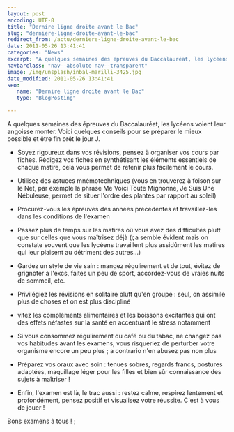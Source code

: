 ```yaml
---
layout: post
encoding: UTF-8
title: "Dernire ligne droite avant le Bac"
slug: "derniere-ligne-droite-avant-le-bac"
redirect_from: /actu/derniere-ligne-droite-avant-le-bac
date: 2011-05-26 13:41:41
categories: "News"
excerpt: "A quelques semaines des épreuves du Baccalauréat, les lycéens voient leur angoisse monter. Voici quelques conseils pour se préparer le mieux possible et être fin prêt le jour J."
navbarclass: "nav--absolute nav--transparent"
image: /img/unsplash/inbal-marilli-3425.jpg
date_modified: 2011-05-26 13:41:41
seo:
   name: "Dernire ligne droite avant le Bac"
   type: "BlogPosting"

---
```

A quelques semaines des épreuves du Baccalauréat, les lycéens voient leur angoisse monter. Voici quelques conseils pour se préparer le mieux possible et être fin prêt le jour J.
  
- Soyez rigoureux dans vos révisions, pensez à organiser vos cours par fiches. Rédigez vos fiches en synthétisant les éléments essentiels de chaque matire, cela vous permet de retenir plus facilement le cours.

  
- Utilisez des astuces mnémotechniques (vous en trouverez à foison sur le Net, par exemple la phrase Me Voici Toute Mignonne, Je Suis Une Nébuleuse, permet de situer l'ordre des plantes par rapport au soleil)

  
- Procurez-vous les épreuves des années précédentes et travaillez-les dans les conditions de l'examen

  
- Passez plus de temps sur les matires où vous avez des difficultés plutt que sur celles que vous maîtrisez déjà (ça semble évident mais on constate souvent que les lycéens travaillent plus assidûment les matires qui leur plaisent au détriment des autres...)

  
- Gardez un style de vie sain : mangez régulirement et de tout, évitez de grignoter à l'excs, faites un peu de sport, accordez-vous de vraies nuits de sommeil, etc.

  
- Privilégiez les révisions en solitaire plutt qu'en groupe : seul, on assimile plus de choses et on est plus discipliné

  
- vitez les compléments alimentaires et les boissons excitantes qui ont des effets néfastes sur la santé en accentuant le stress notamment

  
- Si vous consommez régulirement du café ou du tabac, ne changez pas vos habitudes avant les examens, vous risqueriez de perturber votre organisme encore un peu plus ; a contrario n'en abusez pas non plus

  
- Préparez vos oraux avec soin : tenues sobres, regards francs, postures adaptées, maquillage léger pour les filles et bien sûr connaissance des sujets à maîtriser !

  
- Enfin, l'examen est là, le trac aussi : restez calme, respirez lentement et profondément, pensez positif et visualisez votre réussite. C'est à vous de jouer !

  
  
Bons examens à tous !  ;
